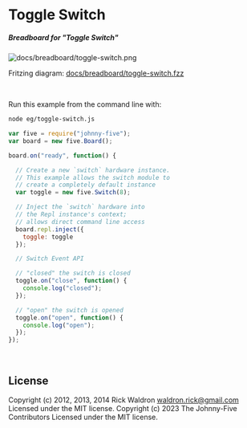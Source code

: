 <!--remove-start-->

# Toggle Switch

<!--remove-end-->






##### Breadboard for "Toggle Switch"



![docs/breadboard/toggle-switch.png](breadboard/toggle-switch.png)<br>

Fritzing diagram: [docs/breadboard/toggle-switch.fzz](breadboard/toggle-switch.fzz)

&nbsp;




Run this example from the command line with:
```bash
node eg/toggle-switch.js
```


```javascript
var five = require("johnny-five");
var board = new five.Board();

board.on("ready", function() {

  // Create a new `switch` hardware instance.
  // This example allows the switch module to
  // create a completely default instance
  var toggle = new five.Switch(8);

  // Inject the `switch` hardware into
  // the Repl instance's context;
  // allows direct command line access
  board.repl.inject({
    toggle: toggle
  });

  // Switch Event API

  // "closed" the switch is closed
  toggle.on("close", function() {
    console.log("closed");
  });

  // "open" the switch is opened
  toggle.on("open", function() {
    console.log("open");
  });
});

```








&nbsp;

<!--remove-start-->

## License
Copyright (c) 2012, 2013, 2014 Rick Waldron <waldron.rick@gmail.com>
Licensed under the MIT license.
Copyright (c) 2023 The Johnny-Five Contributors
Licensed under the MIT license.

<!--remove-end-->
